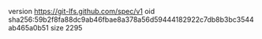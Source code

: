 version https://git-lfs.github.com/spec/v1
oid sha256:59b2f8fa88dc9ab46fbae8a378a56d59444182922c7db8b3bc3544ab465a0b51
size 2295
